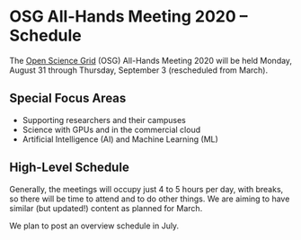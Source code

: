 # OSG All-Hands Meeting 2020 &ndash; Schedule

The [Open Science Grid](https://www.opensciencegrid.org) (OSG) All-Hands Meeting
2020 will be held Monday, August 31 through Thursday,
September 3 (rescheduled from March).

## Special Focus Areas

* Supporting researchers and their campuses
* Science with GPUs and in the commercial cloud
* Artificial Intelligence (AI) and Machine Learning (ML)

## High-Level Schedule

Generally, the meetings will occupy just 4 to 5 hours per day, with breaks,
so there will be time to attend and to do other things. We are aiming to
have similar (but updated!) content as planned for March.

We plan to post an overview schedule in July.
